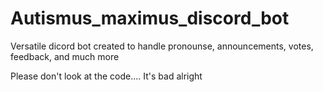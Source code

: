 # Autismus_maximus_discord_bot
Versatile dicord bot created to handle pronounse, announcements, votes, feedback, and much more


Please don't look at the code.... It's bad alright
